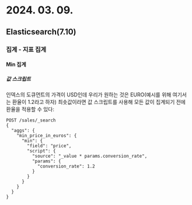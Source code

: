 # 2024. 03. 09.

## Elasticsearch(7.10)

### 집계 - 지표 집계

#### Min 집계

##### 값 스크립트

인덱스의 도큐먼트의 가격이 USD인데 우리가 원하는 것은 EURO(예시를 위해 여기서는 환율이 1.2라고 하자) 최솟값이라면 값 스크립트를 사용해 모든 값이 집계되기 전에 환율을 적용할 수 있다:

```http
POST /sales/_search
{
  "aggs": {
    "min_price_in_euros": {
      "min": {
        "field": "price",
        "script": {
          "source": "_value * params.conversion_rate",
          "params": {
            "conversion_rate": 1.2
          }
        }
      }
    }
  }
}
```

